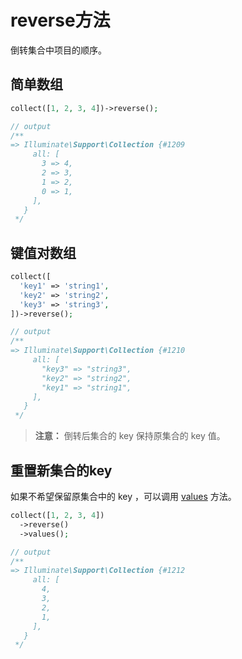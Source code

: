 # reverse方法

倒转集合中项目的顺序。 

## 简单数组
```php
collect([1, 2, 3, 4])->reverse();

// output
/**
=> Illuminate\Support\Collection {#1209
     all: [
       3 => 4,
       2 => 3,
       1 => 2,
       0 => 1,
     ],
   }
 */
```

## 键值对数组
```php
collect([
  'key1' => 'string1',
  'key2' => 'string2',
  'key3' => 'string3',
])->reverse();

// output
/**
=> Illuminate\Support\Collection {#1210
     all: [
       "key3" => "string3",
       "key2" => "string2",
       "key1" => "string1",
     ],
   }
 */
```

> **注意：** 倒转后集合的 key 保持原集合的 key 值。

## 重置新集合的key

如果不希望保留原集合中的 key ，可以调用 [values](/collections/values.md) 方法。

```php
collect([1, 2, 3, 4])
  ->reverse()
  ->values();

// output
/**
=> Illuminate\Support\Collection {#1212
     all: [
       4,
       3,
       2,
       1,
     ],
   }
 */
```
